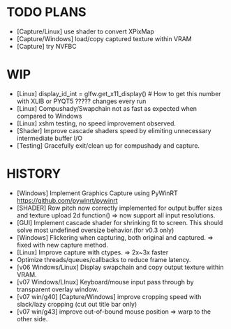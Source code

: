 # TODO PLANS
- [Capture/Linux] use shader to convert XPixMap
- [Capture/Windows] load/copy captured texture within VRAM
- [Capture] try NVFBC

# WIP
- [Linux] display_id_int = glfw.get_x11_display() # How to get this number with XLIB or PYQT5 ????? changes every run
- [Linux] Compushady/Swapchain not as fast as expected when compared to Windows
- [Linux] xshm testing, no speed improvement observed.
- [Shader] Improve cascade shaders speed by elimiting unnecessary intermediate buffer I/O
- [Testing] Gracefully exit/clean up for compushady and capture.
  
# HISTORY
- [Windows] Implement Graphics Capture using PyWinRT https://github.com/pywinrt/pywinrt
- [SHADER] Row pitch now correctly implemented for output buffer sizes and texture upload 2d function() => now support all input resolutions.
- [GUI] Implement cascade shader for shrinking fit to screen. This should solve most undefined oversize behavior.(for v0.3 only)
- [Windows] Flickering when capturing, both original and captured.  => fixed with new capture method.
- [Linux] Improve capture with ctypes. => 2x~3x faster
- Optimize threads/queues/callbacks to reduce frame latency.
- [v06 Windows/Linux] Display swapchain and copy output texture within VRAM.
- [v07 Windows/LInux] Keyboard/mouse input pass through by transparent overlay window.
- [v07 win/g40] [Capture/Windows] improve cropping speed with slack/lazy cropping (cut out title bar only)
- [v07 win/g43] improve out-of-bound mouse position => warp to the other side.





